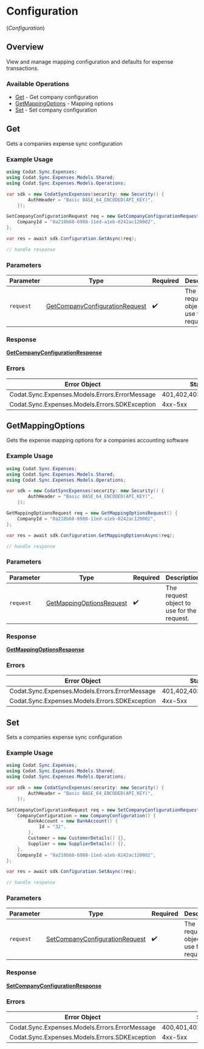 # Configuration
(*Configuration*)

## Overview

View and manage mapping configuration and defaults for expense transactions.

### Available Operations

* [Get](#get) - Get company configuration
* [GetMappingOptions](#getmappingoptions) - Mapping options
* [Set](#set) - Set company configuration

## Get

Gets a companies expense sync configuration

### Example Usage

```csharp
using Codat.Sync.Expenses;
using Codat.Sync.Expenses.Models.Shared;
using Codat.Sync.Expenses.Models.Operations;

var sdk = new CodatSyncExpenses(security: new Security() {
        AuthHeader = "Basic BASE_64_ENCODED(API_KEY)",
    });

GetCompanyConfigurationRequest req = new GetCompanyConfigurationRequest() {
    CompanyId = "8a210b68-6988-11ed-a1eb-0242ac120002",
};

var res = await sdk.Configuration.GetAsync(req);

// handle response
```

### Parameters

| Parameter                                                                                   | Type                                                                                        | Required                                                                                    | Description                                                                                 |
| ------------------------------------------------------------------------------------------- | ------------------------------------------------------------------------------------------- | ------------------------------------------------------------------------------------------- | ------------------------------------------------------------------------------------------- |
| `request`                                                                                   | [GetCompanyConfigurationRequest](../../Models/Operations/GetCompanyConfigurationRequest.md) | :heavy_check_mark:                                                                          | The request object to use for the request.                                                  |


### Response

**[GetCompanyConfigurationResponse](../../Models/Operations/GetCompanyConfigurationResponse.md)**
### Errors

| Error Object                                   | Status Code                                    | Content Type                                   |
| ---------------------------------------------- | ---------------------------------------------- | ---------------------------------------------- |
| Codat.Sync.Expenses.Models.Errors.ErrorMessage | 401,402,403,404,429,500,503                    | application/json                               |
| Codat.Sync.Expenses.Models.Errors.SDKException | 4xx-5xx                                        | */*                                            |

## GetMappingOptions

Gets the expense mapping options for a companies accounting software

### Example Usage

```csharp
using Codat.Sync.Expenses;
using Codat.Sync.Expenses.Models.Shared;
using Codat.Sync.Expenses.Models.Operations;

var sdk = new CodatSyncExpenses(security: new Security() {
        AuthHeader = "Basic BASE_64_ENCODED(API_KEY)",
    });

GetMappingOptionsRequest req = new GetMappingOptionsRequest() {
    CompanyId = "8a210b68-6988-11ed-a1eb-0242ac120002",
};

var res = await sdk.Configuration.GetMappingOptionsAsync(req);

// handle response
```

### Parameters

| Parameter                                                                       | Type                                                                            | Required                                                                        | Description                                                                     |
| ------------------------------------------------------------------------------- | ------------------------------------------------------------------------------- | ------------------------------------------------------------------------------- | ------------------------------------------------------------------------------- |
| `request`                                                                       | [GetMappingOptionsRequest](../../Models/Operations/GetMappingOptionsRequest.md) | :heavy_check_mark:                                                              | The request object to use for the request.                                      |


### Response

**[GetMappingOptionsResponse](../../Models/Operations/GetMappingOptionsResponse.md)**
### Errors

| Error Object                                   | Status Code                                    | Content Type                                   |
| ---------------------------------------------- | ---------------------------------------------- | ---------------------------------------------- |
| Codat.Sync.Expenses.Models.Errors.ErrorMessage | 401,402,403,404,429,500,503                    | application/json                               |
| Codat.Sync.Expenses.Models.Errors.SDKException | 4xx-5xx                                        | */*                                            |

## Set

Sets a companies expense sync configuration

### Example Usage

```csharp
using Codat.Sync.Expenses;
using Codat.Sync.Expenses.Models.Shared;
using Codat.Sync.Expenses.Models.Operations;

var sdk = new CodatSyncExpenses(security: new Security() {
        AuthHeader = "Basic BASE_64_ENCODED(API_KEY)",
    });

SetCompanyConfigurationRequest req = new SetCompanyConfigurationRequest() {
    CompanyConfiguration = new CompanyConfiguration() {
        BankAccount = new BankAccount() {
            Id = "32",
        },
        Customer = new CustomerDetails() {},
        Supplier = new SupplierDetails() {},
    },
    CompanyId = "8a210b68-6988-11ed-a1eb-0242ac120002",
};

var res = await sdk.Configuration.SetAsync(req);

// handle response
```

### Parameters

| Parameter                                                                                   | Type                                                                                        | Required                                                                                    | Description                                                                                 |
| ------------------------------------------------------------------------------------------- | ------------------------------------------------------------------------------------------- | ------------------------------------------------------------------------------------------- | ------------------------------------------------------------------------------------------- |
| `request`                                                                                   | [SetCompanyConfigurationRequest](../../Models/Operations/SetCompanyConfigurationRequest.md) | :heavy_check_mark:                                                                          | The request object to use for the request.                                                  |


### Response

**[SetCompanyConfigurationResponse](../../Models/Operations/SetCompanyConfigurationResponse.md)**
### Errors

| Error Object                                   | Status Code                                    | Content Type                                   |
| ---------------------------------------------- | ---------------------------------------------- | ---------------------------------------------- |
| Codat.Sync.Expenses.Models.Errors.ErrorMessage | 400,401,402,403,404,429,500,503                | application/json                               |
| Codat.Sync.Expenses.Models.Errors.SDKException | 4xx-5xx                                        | */*                                            |
